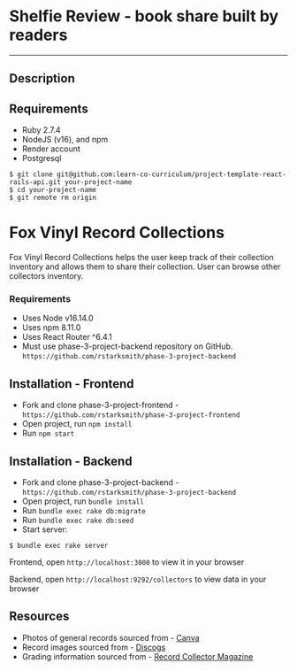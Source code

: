 # Shelfie Review - book share built by readers

--------------------
## Description

## Requirements

- Ruby 2.7.4
- NodeJS (v16), and npm
- Render account
- Postgresql



```console
$ git clone git@github.com:learn-co-curriculum/project-template-react-rails-api.git your-project-name
$ cd your-project-name
$ git remote rm origin
```

# Fox Vinyl Record Collections
Fox Vinyl Record Collections helps the user keep track of their collection inventory and allows them to share their collection. User can browse other collectors inventory. 

### Requirements
* Uses Node v16.14.0
* Uses npm 8.11.0
* Uses React Router ^6.4.1
* Must use phase-3-project-backend repository on GitHub.
    `https://github.com/rstarksmith/phase-3-project-backend`

## Installation - Frontend
- Fork and clone phase-3-project-frontend -
    `https://github.com/rstarksmith/phase-3-project-frontend`
- Open project, run `npm install`
- Run `npm start`

## Installation - Backend
- Fork and clone phase-3-project-backend -  
    `https://github.com/rstarksmith/phase-3-project-backend`
- Open project, run `bundle install`
- Run `bundle exec rake db:migrate`
- Run `bundle exec rake db:seed`
- Start server:
```console
$ bundle exec rake server
```


Frontend, open `http://localhost:3000` to view it in your browser

Backend, open `http://localhost:9292/collectors` to view data in your browser

## Resources
- Photos of general records sourced from - [Canva] 
- Record images sourced from - [Discogs]
- Grading information sourced from - [Record Collector Magazine]


[Canva]: https://www.canva.com/
[Discogs]: https://www.discogs.com/
[Record Collector Magazine]: https://recordcollectormag.com/
